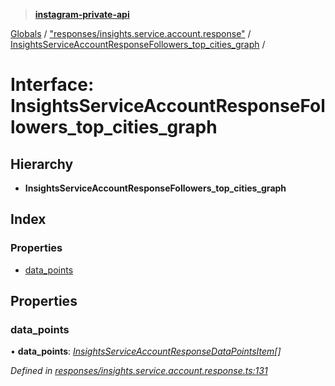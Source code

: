 > **[instagram-private-api](../README.md)**

[Globals](../README.md) / ["responses/insights.service.account.response"](../modules/_responses_insights_service_account_response_.md) / [InsightsServiceAccountResponseFollowers_top_cities_graph](_responses_insights_service_account_response_.insightsserviceaccountresponsefollowers_top_cities_graph.md) /

# Interface: InsightsServiceAccountResponseFollowers_top_cities_graph

## Hierarchy

* **InsightsServiceAccountResponseFollowers_top_cities_graph**

## Index

### Properties

* [data_points](_responses_insights_service_account_response_.insightsserviceaccountresponsefollowers_top_cities_graph.md#data_points)

## Properties

###  data_points

• **data_points**: *[InsightsServiceAccountResponseDataPointsItem](_responses_insights_service_account_response_.insightsserviceaccountresponsedatapointsitem.md)[]*

*Defined in [responses/insights.service.account.response.ts:131](https://github.com/dilame/instagram-private-api/blob/e9c516c/src/responses/insights.service.account.response.ts#L131)*